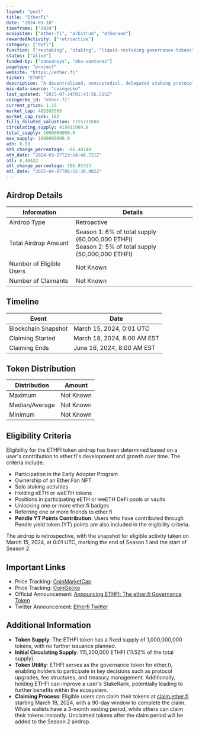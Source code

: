 ```yaml
---
layout: "post"
title: "EtherFi"
date: "2024-03-18"
timeframe: ["2024"]
ecosystem: ["ether-fi", "arbitrum", "ethereum"]
rewardedActivity: ["retroactive"]
category: ["defi"]
function: ["restaking", "staking", "liquid-restaking-governance-tokens", "decentralized-finance"]
status: ["alive"]
funded-by: ["consensys", "okx-ventures"]
pagetype: "project"
website: "https://ether.fi"
ticker: "ETHFI"
description: "A decentralized, noncustodial, delegated staking protocol leading in liquid restaking tokens, allowing users to stake ETH securely while maintaining liquidity through eETH, a rebasing ERC-20 liquid staking token."
mis-data-source: "coingecko"
last_updated: "2025-07-24T01:43:56.515Z"
coingecko_id: "ether-fi"
current_price: 1.15
market_cap: 485305569
market_cap_rank: 182
fully_diluted_valuation: 1155731688
circulating_supply: 419911969.0
total_supply: 1000000000.0
max_supply: 1000000000.0
ath: 8.53
ath_change_percentage: -86.40148
ath_date: "2024-03-27T23:14:46.721Z"
atl: 0.40432
atl_change_percentage: 186.85313
atl_date: "2025-04-07T06:55:38.982Z"
---
```


## Airdrop Details

| Information              | Details                                                                                            |
| ------------------------ | -------------------------------------------------------------------------------------------------- |
| Airdrop Type             | Retroactive                                                                                        |
| Total Airdrop Amount     | Season 1: 6% of total supply (60,000,000 ETHFI)<br>Season 2: 5% of total supply (50,000,000 ETHFI) |
| Number of Eligible Users | Not Known                                                                                          |
| Number of Claimants      | Not Known                                                                                          |

## Timeline

| Event               | Date                        |
| ------------------- | --------------------------- |
| Blockchain Snapshot | March 15, 2024, 0:01 UTC    |
| Claiming Started    | March 18, 2024, 8:00 AM EST |
| Claiming Ends       | June 16, 2024, 8:00 AM EST  |

## Token Distribution

| Distribution   | Amount    |
| -------------- | --------- |
| Maximum        | Not Known |
| Median/Average | Not Known |
| Minimum        | Not Known |

## Eligibility Criteria

Eligibility for the ETHFI token airdrop has been determined based on a user's contribution to ether.fi's development and growth over time. The criteria include:

- Participation in the Early Adopter Program
- Ownership of an Ether.Fan NFT
- Solo staking activities
- Holding eETH or weETH tokens
- Positions in participating eETH or weETH DeFi pools or vaults
- Unlocking one or more ether.fi badges
- Referring one or more friends to ether.fi
- **Pendle YT Points Contribution**: Users who have contributed through Pendle yield token (YT) points are also included in the eligibility criteria.

The airdrop is retrospective, with the snapshot for eligible activity taken on March 15, 2024, at 0:01 UTC, marking the end of Season 1 and the start of Season 2.

## Important Links

- Price Tracking: [CoinMarketCap](https://coinmarketcap.com/currencies/ether-fi)
- Price Tracking: [CoinGecko](https://www.coingecko.com/en/coins/ether-fi)
- Official Announcement: [Announcing ETHFI: The ether.fi Governance Token](https://etherfi.medium.com/announcing-ethfi-the-ether-fi-governance-token-8cae7327763a)
- Twitter Announcement: [Etherfi Twitter](https://x.com/ether_fi/status/1769002585501962253)

## Additional Information

- **Token Supply**: The ETHFI token has a fixed supply of 1,000,000,000 tokens, with no further issuance planned.
- **Initial Circulating Supply**: 115,200,000 ETHFI (11.52% of the total supply).
- **Token Utility**: ETHFI serves as the governance token for ether.fi, enabling holders to participate in key decisions such as protocol upgrades, fee structures, and treasury management. Additionally, holding ETHFI can improve a user's StakeRank, potentially leading to further benefits within the ecosystem.
- **Claiming Process**: Eligible users can claim their tokens at [claim.ether.fi](https://claim.ether.fi) starting March 18, 2024, with a 90-day window to complete the claim. Whale wallets have a 3-month vesting period, while others can claim their tokens instantly. Unclaimed tokens after the claim period will be added to the Season 2 airdrop.